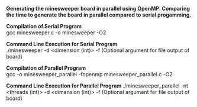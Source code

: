 **Generating the minesweeper board in parallel using OpenMP. Comparing the time to generate the board in parallel compared to serial progamming.**

**Compilation of Serial Program**  
gcc minesweeper.c -o minesweeper -O2  

**Command Line Execution for Serial Program**  
./minesweeper -d <dimension (int)> -f (Optional argument for file output of board)  

**Compilation of Parallel Program**  
gcc -o minesweeper_parallel -fopenmp minesweeper_parallel.c -O2  

**Command Line Execution for Parallel Program**
./minesweeper_parallel -nt <threads (int)> -d <dimension (int)> -f (Optional argument for file
output of board)  